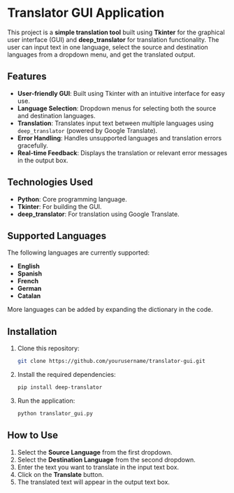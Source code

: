 
# Translator GUI Application

This project is a **simple translation tool** built using **Tkinter** for the graphical user interface (GUI) and **deep_translator** for translation functionality. The user can input text in one language, select the source and destination languages from a dropdown menu, and get the translated output.

## Features

- **User-friendly GUI**: Built using Tkinter with an intuitive interface for easy use.
- **Language Selection**: Dropdown menus for selecting both the source and destination languages.
- **Translation**: Translates input text between multiple languages using `deep_translator` (powered by Google Translate).
- **Error Handling**: Handles unsupported languages and translation errors gracefully.
- **Real-time Feedback**: Displays the translation or relevant error messages in the output box.

## Technologies Used

- **Python**: Core programming language.
- **Tkinter**: For building the GUI.
- **deep_translator**: For translation using Google Translate.

## Supported Languages

The following languages are currently supported:

- **English**
- **Spanish**
- **French**
- **German**
- **Catalan**

More languages can be added by expanding the dictionary in the code.

## Installation

1. Clone this repository:
   ```bash
   git clone https://github.com/yourusername/translator-gui.git
   ```

2. Install the required dependencies:
   ```bash
   pip install deep-translator
   ```

3. Run the application:
   ```bash
   python translator_gui.py
   ```

## How to Use

1. Select the **Source Language** from the first dropdown.
2. Select the **Destination Language** from the second dropdown.
3. Enter the text you want to translate in the input text box.
4. Click on the **Translate** button.
5. The translated text will appear in the output text box.
